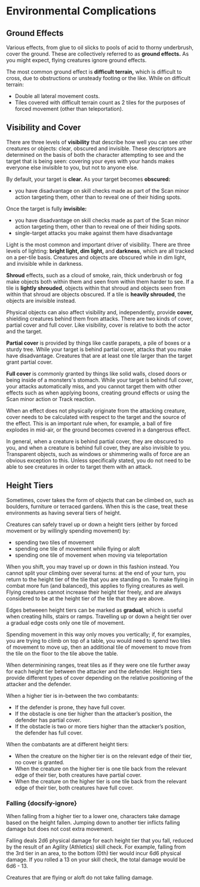 # Environmental Complications

## Ground Effects

Various effects, from glue to oil slicks to pools of acid to thorny underbrush, cover the ground. These are collectively referred to as **ground effects.** As you might expect, flying creatures ignore ground effects.

The most common ground effect is **difficult terrain,** which is difficult to cross, due to obstructions or unsteady footing or the like. While on difficult terrain:

- Double all lateral movement costs.
- Tiles covered with difficult terrain count as 2 tiles for the purposes of forced movement (other than teleportation).

## Visibility and Cover

There are three levels of **visibility** that describe how well you can see other creatures or objects: clear, obscured and invisible. These descriptors are determined on the basis of both the character attempting to see and the target that is being seen: covering your eyes with your hands makes everyone else invisible to you, but not to anyone else.

By default, your target is **clear.** As your target becomes **obscured:**

- you have disadvantage on skill checks made as part of the Scan minor action targeting them, other than to reveal one of their hiding spots.

Once the target is fully **invisible:**

- you have disadvantage on skill checks made as part of the Scan minor action targeting them, other than to reveal one of their hiding spots.
- single-target attacks you make against them have disadvantage

Light is the most common and important driver of visibility. There are three levels of lighting: **bright light, dim light,** and **darkness**, which are all tracked on a per-tile basis. Creatures and objects are obscured while in dim light, and invisible while in darkness.

**Shroud** effects, such as a cloud of smoke, rain, thick underbrush or fog make objects both within them and seen from within them harder to see. If a tile is **lightly shrouded**, objects within that shroud and objects seen from within that shroud are objects obscured. If a tile is **heavily shrouded**, the objects are invisible instead.

Physical objects can also affect visibility and, independently, provide **cover,** shielding creatures behind them from attacks. There are two kinds of cover, partial cover and full cover. Like visibility, cover is relative to both the actor and the target.

**Partial cover** is provided by things like castle parapets, a pile of boxes or a sturdy tree. While your target is behind partial cover, attacks that you make have disadvantage. Creatures that are at least one tile larger than the target grant partial cover.

**Full cover** is commonly granted by things like solid walls, closed doors or being inside of a monsters's stomach. While your target is behind full cover, your attacks automatically miss, and you cannot target them with other effects such as when applying boons, creating ground effects or using the Scan minor action or Track reaction.

When an effect does not physically originate from the attacking creature, cover needs to be calculated with respect to the target and the source of the effect. This is an important rule when, for example, a ball of fire explodes in mid-air, or the ground becomes covered in a dangerous effect.

In general, when a creature is behind partial cover, they are obscured to you, and when a creature is behind full cover, they are also invisible to you. Transparent objects, such as windows or shimmering walls of force are an obvious exception to this. Unless specifically stated, you do not need to be able to see creatures in order to target them with an attack.

## Height Tiers

Sometimes, cover takes the form of objects that can be climbed on, such as boulders, furniture or terraced gardens. When this is the case, treat these environments as having several tiers of height.

Creatures can safely travel up or down a height tiers (either by forced movement or by willingly spending movement) by:

- spending two tiles of movement
- spending one tile of movement while flying or aloft
- spending one tile of movement when moving via teleportation

When you shift, you may travel up or down in this fashion instead. You cannot split your climbing over several turns: at the end of your turn, you return to the height tier of the tile that you are standing on. To make flying in combat more fun (and balanced), this applies to flying creatures as well. Flying creatures cannot increase their height tier freely, and are always considered to be at the height tier of the tile that they are above.

Edges betweeen height tiers can be marked as **gradual**, which is useful when creating hills, stairs or ramps. Travelling up or down a height tier over a gradual edge costs only one tile of movement.

Spending movement in this way only moves you vertically; if, for examples, you are trying to climb on top of a table, you would need to spend two tiles of movement to move up, then an additional tile of movement to move from the tile on the floor to the tile above the table.

When determinining ranges, treat tiles as if they were one tile further away for each height tier between the attacker and the defender.
Height tiers provide different types of cover depending on the relative positioning of the attacker and the defender.

When a higher tier is in-between the two combatants:

- If the defender is prone, they have full cover.
- If the obstacle is one tier higher than the attacker’s position, the defender has partial cover.
- If the obstacle is two or more tiers higher than the attacker’s position, the defender has full cover.

When the combatants are at different height tiers:

- When the creature on the higher tier is on the relevant edge of their tier, no cover is granted.
- When the creature on the higher tier is one tile back from the relevant edge of their tier, both creatures have partial cover.
- When the creature on the higher tier is one tile back from the relevant edge of their tier, both creatures have full cover.

### Falling {docsify-ignore}

When falling from a higher tier to a lower one, characters take damage based on the height fallen. Jumping down to another tier inflicts falling damage but does not cost extra movement.

Falling deals 2d6 physical damage for each height tier that you fall, reduced by the result of an Agility (Athletics) skill check. For example, falling from the 3rd tier in an area, to the bottom (0th) tier would incur 6d6 physical damage. If you rolled a 13 on your skill check, the total damage would be 6d6 - 13.

Creatures that are flying or aloft do not take falling damage.
